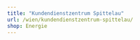 ```yaml
---
title: "Kundendienstzentrum Spittelau"
url: /wien/kundendienstzentrum-spittelau/
shop: Energie
---
```


